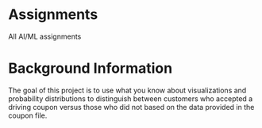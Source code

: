 # Assignments
All AI/ML assignments 

# Background Information
The goal of this project is to use what you know about visualizations and probability distributions to distinguish between customers who accepted a driving coupon versus those who did not based on the data provided in the coupon file.

